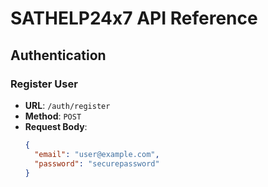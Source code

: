 # SATHELP24x7 API Reference

## Authentication

### Register User

- **URL**: `/auth/register`
- **Method**: `POST`
- **Request Body**:
  ```json
  {
    "email": "user@example.com",
    "password": "securepassword"
  }